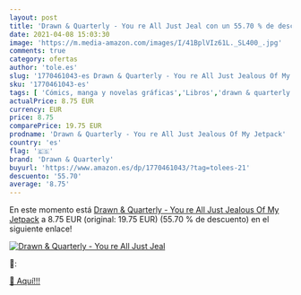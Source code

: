 ```yaml
---
layout: post
title: 'Drawn & Quarterly - You re All Just Jeal con un 55.70 % de descuento'
date: 2021-04-08 15:03:30
image: 'https://m.media-amazon.com/images/I/41BplVIz61L._SL400_.jpg'
comments: true
category: ofertas
author: 'tole.es'
slug: '1770461043-es Drawn & Quarterly - You re All Just Jealous Of My Jetpack'
sku: '1770461043-es'
tags: [ 'Cómics, manga y novelas gráficas','Libros','drawn & quarterly', ]
actualPrice: 8.75 EUR
currency: EUR
price: 8.75
comparePrice: 19.75 EUR
prodname: 'Drawn & Quarterly - You re All Just Jealous Of My Jetpack'
country: 'es'
flag: '🇪🇸'
brand: 'Drawn & Quarterly'
buyurl: 'https://www.amazon.es/dp/1770461043/?tag=tolees-21'
descuento: '55.70'
average: '8.75'
---
```


En este momento está [Drawn & Quarterly - You re All Just Jealous Of My Jetpack](https://www.amazon.es/dp/1770461043/?tag=tolees-21) a 8.75 EUR (original: 19.75 EUR) (55.70 %  de descuento) en el siguiente enlace!

[![Drawn & Quarterly - You re All Just Jeal](https://m.media-amazon.com/images/I/41BplVIz61L._SL400_.jpg)](https://www.amazon.es/dp/1770461043/?tag=tolees-21)

🔎:


[🛒 Aquí!!!](https://www.amazon.es/dp/1770461043/?tag=tolees-21)
